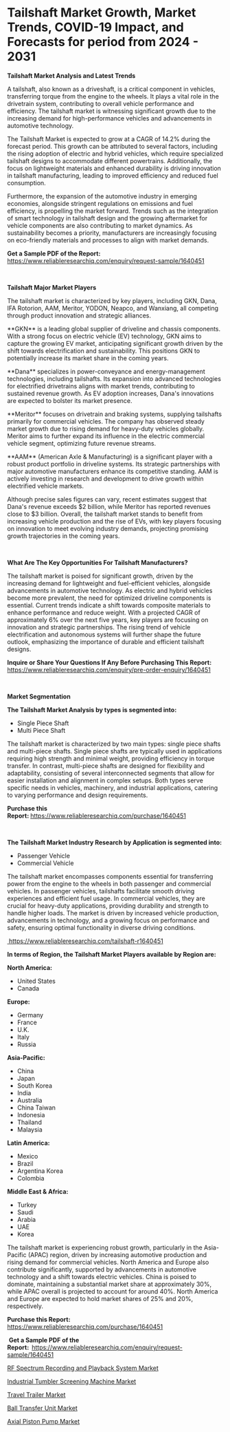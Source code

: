 <p><h1>Tailshaft Market Growth, Market Trends, COVID-19 Impact, and Forecasts for period from 2024 - 2031</h1></p><p><strong>Tailshaft Market Analysis and Latest Trends</strong></p>
<p><p>A tailshaft, also known as a driveshaft, is a critical component in vehicles, transferring torque from the engine to the wheels. It plays a vital role in the drivetrain system, contributing to overall vehicle performance and efficiency. The tailshaft market is witnessing significant growth due to the increasing demand for high-performance vehicles and advancements in automotive technology.</p><p>The Tailshaft Market is expected to grow at a CAGR of 14.2% during the forecast period. This growth can be attributed to several factors, including the rising adoption of electric and hybrid vehicles, which require specialized tailshaft designs to accommodate different powertrains. Additionally, the focus on lightweight materials and enhanced durability is driving innovation in tailshaft manufacturing, leading to improved efficiency and reduced fuel consumption.</p><p>Furthermore, the expansion of the automotive industry in emerging economies, alongside stringent regulations on emissions and fuel efficiency, is propelling the market forward. Trends such as the integration of smart technology in tailshaft design and the growing aftermarket for vehicle components are also contributing to market dynamics. As sustainability becomes a priority, manufacturers are increasingly focusing on eco-friendly materials and processes to align with market demands.</p></p>
<p><strong>Get a Sample PDF of the Report:&nbsp;</strong> <a href="https://www.reliableresearchiq.com/enquiry/request-sample/1640451?utm_campaign=1102&utm_medium=2&utm_source=Github&utm_content=ia&utm_term=02112024&utm_id=tailshaft">https://www.reliableresearchiq.com/enquiry/request-sample/1640451</a></p>
<p>&nbsp;</p>
<p><strong>Tailshaft Major Market Players</strong></p>
<p><p>The tailshaft market is characterized by key players, including GKN, Dana, IFA Rotorion, AAM, Meritor, YODON, Neapco, and Wanxiang, all competing through product innovation and strategic alliances.</p><p>**GKN** is a leading global supplier of driveline and chassis components. With a strong focus on electric vehicle (EV) technology, GKN aims to capture the growing EV market, anticipating significant growth driven by the shift towards electrification and sustainability. This positions GKN to potentially increase its market share in the coming years.</p><p>**Dana** specializes in power-conveyance and energy-management technologies, including tailshafts. Its expansion into advanced technologies for electrified drivetrains aligns with market trends, contributing to sustained revenue growth. As EV adoption increases, Dana's innovations are expected to bolster its market presence.</p><p>**Meritor** focuses on drivetrain and braking systems, supplying tailshafts primarily for commercial vehicles. The company has observed steady market growth due to rising demand for heavy-duty vehicles globally. Meritor aims to further expand its influence in the electric commercial vehicle segment, optimizing future revenue streams.</p><p>**AAM** (American Axle & Manufacturing) is a significant player with a robust product portfolio in driveline systems. Its strategic partnerships with major automotive manufacturers enhance its competitive standing. AAM is actively investing in research and development to drive growth within electrified vehicle markets.</p><p>Although precise sales figures can vary, recent estimates suggest that Dana's revenue exceeds $2 billion, while Meritor has reported revenues close to $3 billion. Overall, the tailshaft market stands to benefit from increasing vehicle production and the rise of EVs, with key players focusing on innovation to meet evolving industry demands, projecting promising growth trajectories in the coming years.</p></p>
<p>&nbsp;</p>
<p><strong>What Are The Key Opportunities For Tailshaft Manufacturers?</strong></p>
<p><p>The tailshaft market is poised for significant growth, driven by the increasing demand for lightweight and fuel-efficient vehicles, alongside advancements in automotive technology. As electric and hybrid vehicles become more prevalent, the need for optimized driveline components is essential. Current trends indicate a shift towards composite materials to enhance performance and reduce weight. With a projected CAGR of approximately 6% over the next five years, key players are focusing on innovation and strategic partnerships. The rising trend of vehicle electrification and autonomous systems will further shape the future outlook, emphasizing the importance of durable and efficient tailshaft designs.</p></p>
<p><strong>Inquire or Share Your Questions If Any Before Purchasing This Report:</strong> <a href="https://www.reliableresearchiq.com/enquiry/pre-order-enquiry/1640451?utm_campaign=1102&utm_medium=2&utm_source=Github&utm_content=ia&utm_term=02112024&utm_id=tailshaft">https://www.reliableresearchiq.com/enquiry/pre-order-enquiry/1640451</a></p>
<p>&nbsp;</p>
<p><strong>Market Segmentation</strong></p>
<p><strong>The Tailshaft Market Analysis by types is segmented into:</strong></p>
<p><ul><li>Single Piece Shaft</li><li>Multi Piece Shaft</li></ul></p>
<p><p>The tailshaft market is characterized by two main types: single piece shafts and multi-piece shafts. Single piece shafts are typically used in applications requiring high strength and minimal weight, providing efficiency in torque transfer. In contrast, multi-piece shafts are designed for flexibility and adaptability, consisting of several interconnected segments that allow for easier installation and alignment in complex setups. Both types serve specific needs in vehicles, machinery, and industrial applications, catering to varying performance and design requirements.</p></p>
<p><strong>Purchase this Report:&nbsp;</strong><a href="https://www.reliableresearchiq.com/purchase/1640451?utm_campaign=1102&utm_medium=2&utm_source=Github&utm_content=ia&utm_term=02112024&utm_id=tailshaft">https://www.reliableresearchiq.com/purchase/1640451</a></p>
<p>&nbsp;</p>
<p><strong>The Tailshaft Market Industry Research by Application is segmented into:</strong></p>
<p><ul><li>Passenger Vehicle</li><li>Commercial Vehicle</li></ul></p>
<p><p>The tailshaft market encompasses components essential for transferring power from the engine to the wheels in both passenger and commercial vehicles. In passenger vehicles, tailshafts facilitate smooth driving experiences and efficient fuel usage. In commercial vehicles, they are crucial for heavy-duty applications, providing durability and strength to handle higher loads. The market is driven by increased vehicle production, advancements in technology, and a growing focus on performance and safety, ensuring optimal functionality in diverse driving conditions.</p></p>
<p><a href="https://www.reliableresearchiq.com/tailshaft-r1640451?utm_campaign=1102&utm_medium=2&utm_source=Github&utm_content=ia&utm_term=02112024&utm_id=tailshaft">&nbsp;https://www.reliableresearchiq.com/tailshaft-r1640451</a></p>
<p><strong>In terms of Region, the Tailshaft Market Players available by Region are:</strong></p>
<p>
    <p> <strong> North America: </strong>
        <ul>
            <li>United States</li>
            <li>Canada</li>
        </ul>
        </p> 
    <p> <strong> Europe: </strong>
        <ul>
            <li>Germany</li>
            <li>France</li>
            <li>U.K.</li>
            <li>Italy</li>
            <li>Russia</li>
        </ul>
        </p> 
    <p> <strong> Asia-Pacific: </strong>
        <ul>
            <li>China</li>
            <li>Japan</li>
            <li>South Korea</li>
            <li>India</li>
            <li>Australia</li>
            <li>China Taiwan</li>
            <li>Indonesia</li>
            <li>Thailand</li>
            <li>Malaysia</li>
        </ul>
        </p> 
    <p> <strong> Latin America: </strong>
        <ul>
            <li>Mexico</li>
            <li>Brazil</li>
            <li>Argentina Korea</li>
            <li>Colombia</li>
        </ul>
        </p> 
    <p> <strong> Middle East & Africa: </strong>
        <ul>
            <li>Turkey</li>
            <li>Saudi</li>
            <li>Arabia</li>
            <li>UAE</li>
            <li>Korea</li>
        </ul>
    </p>
    </p>
<p><p>The tailshaft market is experiencing robust growth, particularly in the Asia-Pacific (APAC) region, driven by increasing automotive production and rising demand for commercial vehicles. North America and Europe also contribute significantly, supported by advancements in automotive technology and a shift towards electric vehicles. China is poised to dominate, maintaining a substantial market share at approximately 30%, while APAC overall is projected to account for around 40%. North America and Europe are expected to hold market shares of 25% and 20%, respectively.</p></p>
<p><strong>Purchase this Report: </strong><a href="https://www.reliableresearchiq.com/purchase/1640451?utm_campaign=1102&utm_medium=2&utm_source=Github&utm_content=ia&utm_term=02112024&utm_id=tailshaft">https://www.reliableresearchiq.com/purchase/1640451</a></p>
<p>&nbsp;<strong>Get a Sample PDF of the Report:&nbsp;&nbsp;</strong><a href="https://www.reliableresearchiq.com/enquiry/request-sample/1640451?utm_campaign=1102&utm_medium=2&utm_source=Github&utm_content=ia&utm_term=02112024&utm_id=tailshaft">https://www.reliableresearchiq.com/enquiry/request-sample/1640451</a></p>
<p><strong></strong></p>
<p><p><a href="https://issuu.com/reportprime-2/docs/rf-spectrum-recording-and-playback-_98401e518960b0?utm_campaign=1102&utm_medium=2&utm_source=Github&utm_content=ia&utm_term=02112024&utm_id=tailshaft">RF Spectrum Recording and Playback System Market</a></p><p><a href="https://issuu.com/reportprime-2/docs/industrial-tumbler-screening-machin_9cd21602c044d4?utm_campaign=1102&utm_medium=2&utm_source=Github&utm_content=ia&utm_term=02112024&utm_id=tailshaft">Industrial Tumbler Screening Machine Market</a></p><p><a href="https://github.com/arionmp/Market-Research-Report-List-5/blob/main/travel-trailer-market.md?utm_campaign=1102&utm_medium=2&utm_source=Github&utm_content=ia&utm_term=02112024&utm_id=tailshaft">Travel Trailer Market</a></p><p><a href="https://www.linkedin.com/pulse/global-perspectives-ball-transfer-unit-market-trends-challenges-qj74f?utm_campaign=1102&utm_medium=2&utm_source=Github&utm_content=ia&utm_term=02112024&utm_id=tailshaft">Ball Transfer Unit Market</a></p><p><a href="https://www.linkedin.com/pulse/competitive-intelligence-axial-piston-pump-market-key-players-ilx7f?utm_campaign=1102&utm_medium=2&utm_source=Github&utm_content=ia&utm_term=02112024&utm_id=tailshaft">Axial Piston Pump Market</a></p></p>